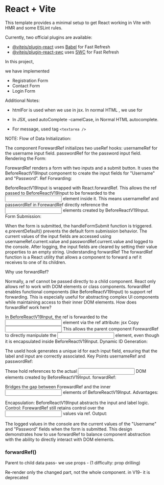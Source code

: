 # React + Vite

This template provides a minimal setup to get React working in Vite with HMR and some ESLint rules.

Currently, two official plugins are available:

- [@vitejs/plugin-react](https://github.com/vitejs/vite-plugin-react/blob/main/packages/plugin-react/README.md) uses [Babel](https://babeljs.io/) for Fast Refresh
- [@vitejs/plugin-react-swc](https://github.com/vitejs/vite-plugin-react-swc) uses [SWC](https://swc.rs/) for Fast Refresh


In this project,

we have implemented
* Registration Form
* Contact Form
* Login Form


Additional Notes:
* htmlFor is used when we use in jsx.
In normal HTML , we use for

* In JSX, used autoComplete -camelCase, in Normal HTML autocomplete.

* For message, used tag ``<textarea />``




NOTE:
Flow of Data
Initialization:

The component ForewardRef initializes two useRef hooks:
usernameRef for the username input field.
passwordRef for the password input field.
Rendering the Form:

ForewardRef renders a form with two inputs and a submit button.
It uses the BeforeReactV19Input component to create the input fields for "Username" and "Password".
Ref Forwarding:

BeforeReactV19Input is wrapped with React.forwardRef. This allows the ref passed to BeforeReactV19Input to be forwarded to the <input> element inside it.
This means usernameRef and passwordRef in ForewardRef directly reference the <input> elements created by BeforeReactV19Input.
Form Submission:

When the form is submitted, the handleFormSubmit function is triggered.
e.preventDefault() prevents the default form submission behavior.
The current values of the input fields are accessed using usernameRef.current.value and passwordRef.current.value and logged to the console.
After logging, the input fields are cleared by setting their value properties to an empty string.
Understanding forwardRef
The forwardRef function is a React utility that allows a component to forward a ref it receives to one of its children.

Why use forwardRef?

Normally, a ref cannot be passed directly to a child component. React only allows ref to work with DOM elements or class components.
forwardRef enables functional components (like BeforeReactV19Input) to support ref forwarding. This is especially useful for abstracting complex UI components while maintaining access to their inner DOM elements.
How does forwardRef work here?

In BeforeReactV19Input, the ref is forwarded to the <input> element via the ref attribute:
jsx
Copy
<input ref={ref} id={id} type={type} autoComplete="off" />
This allows the parent component ForewardRef to directly manipulate the <input> element, even though it is encapsulated inside BeforeReactV19Input.
Dynamic ID Generation:

The useId hook generates a unique id for each input field, ensuring that the label and input are correctly associated.
Key Points
usernameRef and passwordRef:

These hold references to the actual <input> DOM elements created by BeforeReactV19Input.
forwardRef:

Bridges the gap between ForewardRef and the inner <input> elements of BeforeReactV19Input.
Advantages:

Encapsulation: BeforeReactV19Input abstracts the input and label logic.
Control: ForewardRef still retains control over the <input> values via ref.
Output:

The logged values in the console are the current values of the "Username" and "Password" fields when the form is submitted.
This design demonstrates how to use forwardRef to balance component abstraction with the ability to directly interact with DOM elements.





### forwardRef()

Parent to child data pass- we use props  - (1 difficulty: prop drilling)

Re-render only the changed part, not the whole component.
in V19- it is deprecated
